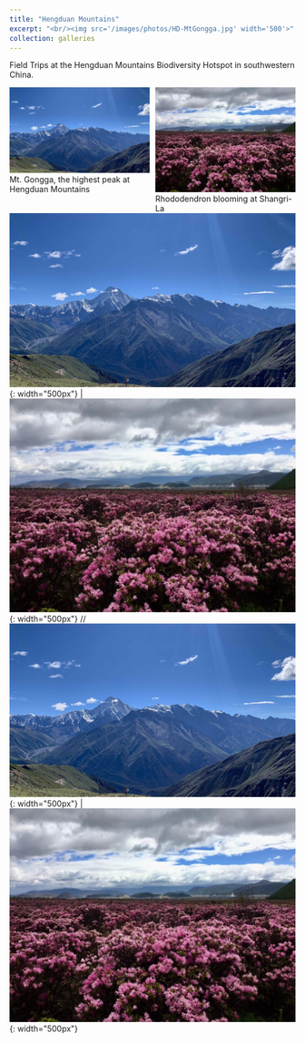 ```yaml
---
title: "Hengduan Mountains"
excerpt: "<br/><img src='/images/photos/HD-MtGongga.jpg' width='500'>"
collection: galleries
---
```



Field Trips at the Hengduan Mountains Biodiversity Hotspot in southwestern China.

<!--
![Mt. Gongga - the highest peak at Hengduan Mountains](/images/photos/HD-MtGongga.jpg)
![Rhododendron blooming at Shangri-La](/images/photos/HD-Shangri-La.jpg)

![](/images/photos/HD-MtGongga.JPG){: width="500px"} ![](/images/photos/HD-Shangri-La.JPG){: width="500px"}
-->



<div class="container">
    <div style="float:left;width:49%">
	    <img src="/images/photos/HD-MtGongga.jpg">
	    <figcaption>Mt. Gongga, the highest peak at Hengduan Mountains</figcaption>
    </div>
    <div style="float:right;width:49%">
	    <img src="/images/photos/HD-Shangri-La.jpg">
	    <figcaption>Rhododendron blooming at Shangri-La</figcaption>
    </div>
</div>

![alt](/images/photos/HD-MtGongga.jpg){: width="500px"} | ![alt](/images/photos/HD-Shangri-La.jpg){: width="500px"}
//
![alt](/images/photos/HD-MtGongga.jpg){: width="500px"} | ![alt](/images/photos/HD-Shangri-La.jpg){: width="500px"}
